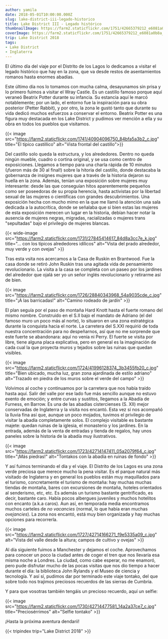 ```yaml
---
author: yamila
date: 2018-05-01T10:00:00.000Z
slug: lake-district-iii-legado-historico
title: Lake District III - Legado histórico
thumbnailImage: https://farm2.staticflickr.com/1751/42665379212_e6081a0b8a_c.jpg
coverImage: https://farm2.staticflickr.com/1751/42665379212_e6081a0b8a_c.jpg
trip: Lake District 2018
tags:
- Lake District
- Inglaterra
---
```


El último día del viaje por el Distrito de los Lagos lo dedicamos a visitar el legado histórico que hay en la zona, que va desde restos de asentamientos romanos hasta enormes abadías.

<!--more-->

Este último día nos lo tomamos con mucha calma, desayunamos sin prisa y lo primero fuimos a visitar el Wray Castle. Es un castillo famoso porque aquí veraneó Beatrix Potter durante su infancia. Su estancia aquí le marcó notablemente; por un lado, el entorno fue la inspiración para su obra posterior (Petter Rabbit), y por otro, la zona le gustó tanto que durante su vida dedicó muchos esfuerzos a conservar el entorno. Beatrix Potter es una figura muy destacada en los Lake District y pudimos ver mención a ella y su obra en todos los pueblos que visitamos.

{{< image src="https://farm2.staticflickr.com/1741/40904096750_84bfa5a3b2_c.jpg" title="El típico castillico" alt="Vista frontal del castillo">}}

Del castillo solo queda la estructura, y los alrededores. Dentro no queda ningún mueble, cuadro o cortina original, y se usa como centro de exposiciones. Llegamos a tiempo para una charla rápida de 10 minutos (¡fueron más de 30 al final!) sobre la hitoria del castillo, donde destacaba la gobernanza de insignes mujeres que a través de la historia dejaron su huella en la zona. Además, tenían una exposición sobre mujeres muy interesante: desde las que conseguían hitos aparentemente pequeños como ser poseedoras de su propia herencia, hasta activistas por la libertad sexual de las mujeres o científicas con grandes descubrimientos. Una exposición hecha con mucho mimo en la que me llamó la atención una sala dedicada a la autocrítica, donde se señalaba que si bien estas las mujeres de esta exposición merecen un lugar en la historia, debían hacer notar la ausencia de mujeres negras, migradas, racializadas o mujeres trans "sepultadas" bajo el privilegio de mujeres blancas.

{{< wide-image src="https://farm2.staticflickr.com/1731/27845414617_84d8a3cc7e_k.jpg" title="... con los típicos alrededores idílicos" alt="Vista del prado alrededor, muy verde y con ovejas" >}}

Tras esta vsita nos acercamos a la Casa de Ruskin en Brantwood. Fue la casa donde se retiró John Ruskin tras una agitada vida de pensamiento revolucionario. La visita a la casa se completa con un paseo por los jardines del alrededor que ojalá ser yo un señor inglés revolucionario y retirarme así de bien.

{{< image src="https://farm2.staticflickr.com/1726/28840343968_54a9035cde_c.jpg" title="¡A las barricadas!" alt="Camino rodeado de jardín" >}}

El plan seguía por el paso de montaña Hard Knott hasta el fuerte romano del mismo nombre. Construido en el S.II bajo el mandato de Adriano (el del famoso muro un poco más al norte), lo situaron en una zona estratégica durante la conquista hacia el norte. La carretera del S.XXI requirió de toda nuestra concentración para no despeñarnos, así que no me sorprende que este fuerte se abandonara: aquí no venía ni Perry. El fuerte se visita por libre, tiene alguna placa explicativa, pero en general es la imaginación de cada cual la que proyecta muros y tejados sobre las ruinas que quedan visibles.

{{< image src="https://farm2.staticflickr.com/1724/41996128374_3b3455fb20_c.jpg" title="Bien ubicado, mucha luz, gran zona ajardinada de estilo adriano" alt="Trazado en piedra de los muros sobre el verde del campo" >}}

Volvimos al coche y continuamos por la carretera que nos había traído hasta aquí. Salir del valle por ese lado fue más sencillo aunque no estuvo exento de emoción; y entre curvas y sustitos, llegamos a la Abadía de Furness, en Barrow. Es una de las abadías cistercienses (S. XII) mejor conservadas de Inglaterra y la visita nos encantó. Esta vez sí nos acompañó la lluvia fina así que, aunque un poco mojados, tuvimos el privilegio de visitar la abadía completamente solos. El complejo visitable es bastante majete: quedan ruinas de la iglesia, el monasterio y los jardines. En la entrada, además de la venta de entradas y tienda de regalos, hay unos paneles sobre la historia de la abadía muy ilustrativos.

{{< image src="https://farm2.staticflickr.com/1723/42714147411_05a2079f64_c.jpg" title="¡Más piedras!" alt="Tontakos con la abadía en ruinas de fondo" >}}

Y así fuimos terminando el día y el viaje. El Distrito de los Lagos es una zona verde preciosa que merece mucho la pena visitar. Es el parque natural más visitado de Inglaterra y en general los pueblos están muy maquillados para el turismo, concretamente el turismo de montaña: hay muchas muchas tiendas de montaña, bares con excursiones de montaña, hoteles orientados al senderismo, etc, etc. Es además un turismo bastante gentrificado, es decir, bastante caro. Había pocos albergues juveniles y muchos hotelitos con encanto (a.k.a caros). Aun así, en temporada media encontramos muchos carteles de <em>no vacancies</em> (normal, lo que había eran muchas <em>ovejancies</em>). La zona nos encantó, está muy bien organizada y hay muchas opciones para recorrerla.

{{< image src="https://farm2.staticflickr.com/1727/42714166271_f9e5335a09_c.jpg" alt="Vista del valle desde la altura; campos de cultivo y ovejas" >}}

Al día siguiente fuimos a Manchester y dejamos el coche. Aprovechamos para conocer un poco la ciudad antes de coger el tren que nos llevaría esa misma noche a Londres. La ciudad, como cabe esperar, no me enamoró, pero pude disfrutar mucho de las pocas visitas que nos dio tiempo a hacer durante el día: la biblioteca John Rylands y el Museo de ciencia y tecnología. Y así sí, pudimos dar por terminado este viaje tontako, del que sobre todo nos trajimos preciosos recuerdos de las sierras de Cumbria.

Y para que vosotras también tengáis un precioso recuerdo, aquí un selfie:

{{< image src="https://farm2.staticflickr.com/1730/42714477581_14a2a37ce7_c.jpg" title="Preciosérrimos" alt="Selfie tontako" >}}

¡Hasta la próxima aventura dendarii!

{{< tripindex trip="Lake District 2018" >}}
